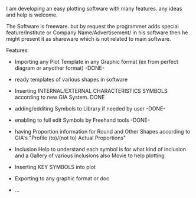 I am developing an easy plotting software with many features. any ideas and help is welcome.

The Software is freeware. but by request the programmer adds special feature/Institute or Company Name/Advertisement/ in his software then he might present it as shareware which is not related to main software.

Features:
- Importing any Plot Template in any Graphic format (ex from perfect diagram or anyother format) -DONE-

- ready templates of various shapes in software

- Inserting INTERNAL/EXTERNAL CHARACTERISTICS SYMBOLS according to new GIA System. DONE

- adding/edditing Symbols to Library if needed by user -DONE-

- enabling to full edit Symbols by Freehand tools -DONE-

- having Proportion information for Round and Other Shapes according to GIA's "Profile (to)/(not to) Actual Proportions"

- Inclusion Help to understand each symbol is for what kind of inclusion and a Gallery of various inclusions also Movie to help plotting.

- Inserting KEY SYMBOLS into plot

- Exporting to any graphic format or doc

- ...